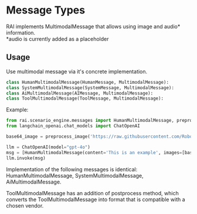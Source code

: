 # Message Types

RAI implements MultimodalMessage that allows using image and audio* information.\
*audio is currently added as a placeholder

## Usage

Use multimodal message via it's concrete implementation.

```python
class HumanMultimodalMessage(HumanMessage, MultimodalMessage):
class SystemMultimodalMessage(SystemMessage, MultimodalMessage):
class AiMultimodalMessage(AIMessage, MultimodalMessage):
class ToolMultimodalMessage(ToolMessage, MultimodalMessage):
```

Example:

```python
from rai.scenario_engine.messages import HumanMultimodalMessage, preprocess_image
from langchain_openai.chat_models import ChatOpenAI

base64_image = preprocess_image('https://raw.githubusercontent.com/RobotecAI/RobotecGPULidar/develop/docs/image/rgl-logo.png')

llm = ChatOpenAI(model="gpt-4o")
msg = [HumanMultimodalMessage(content='This is an example', images=[base64_image])]
llm.invoke(msg)
```

Implementation of the following messages is identical: HumanMultimodalMessage, SystemMultimodalMessage, AiMultimodalMessage.

ToolMultimodalMessage has an addition of postprocess method, which converts the ToolMultimodalMessage into format that is compatible with a chosen vendor.
